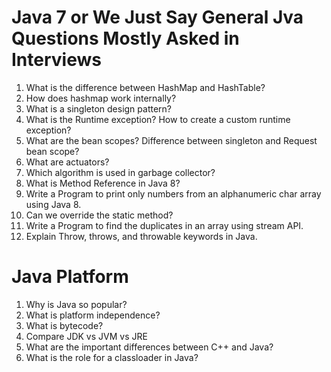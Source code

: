 # **Java 7 or We Just Say General Jva Questions Mostly Asked in Interviews**

1. What is the difference between HashMap and HashTable?
2. How does hashmap work internally?
3. What is a singleton design pattern?
4. What is the Runtime exception? How to create a custom runtime exception?
5. What are the bean scopes? Difference between singleton and Request bean scope?
6. What are actuators?
7. Which algorithm is used in garbage collector?
8. What is Method Reference in Java 8?
9. Write a Program to print only numbers from an alphanumeric char array using Java 8.
10. Can we override the static method?
11. Write a Program to find the duplicates in an array using stream API.
12. Explain Throw, throws, and throwable keywords in Java.

# Java Platform

1. Why is Java so popular?
2. What is platform independence?
3. What is bytecode?
4. Compare JDK vs JVM vs JRE
5. What are the important differences between C++ and Java?
6. What is the role for a classloader in Java?
